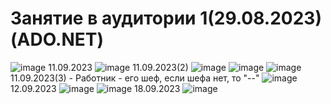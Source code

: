 # Занятие в аудитории 1(29.08.2023)(ADO.NET)
![image](https://github.com/Gollandskiy/DB_Departments/assets/126692933/635798af-c7da-4412-9df8-51fcd966f8b4)
11.09.2023
![image](https://github.com/Gollandskiy/DB_Departments/assets/126692933/797c2cb8-ade6-44c2-b25f-9d3338c11af2)
11.09.2023(2)
![image](https://github.com/Gollandskiy/DB_Departments/assets/126692933/33b7585d-c7d7-4c1b-b0ad-fa7672bf8430)
![image](https://github.com/Gollandskiy/DB_Departments/assets/126692933/dbeebfa7-7fe2-4aef-9313-6dce6a8e438f)
![image](https://github.com/Gollandskiy/DB_Departments/assets/126692933/b4f4e36a-c2d5-4526-9511-8f449bd4f4e3)
11.09.2023(3) - Работник - его шеф, если шефа нет, то "--"
![image](https://github.com/Gollandskiy/DB_Departments/assets/126692933/5d19c9e1-f224-4c33-9266-0d112f852a34)
12.09.2023
![image](https://github.com/Gollandskiy/DB_Departments/assets/126692933/f1ae5d57-1204-460a-b50c-8ccad62477ff)
![image](https://github.com/Gollandskiy/DB_Departments/assets/126692933/45ff12bd-ffcf-4b24-b10d-34c0931924c1)
18.09.2023
![image](https://github.com/Gollandskiy/DB_Departments/assets/126692933/d2d03ace-eef2-4ec5-9cba-439d56465677)








